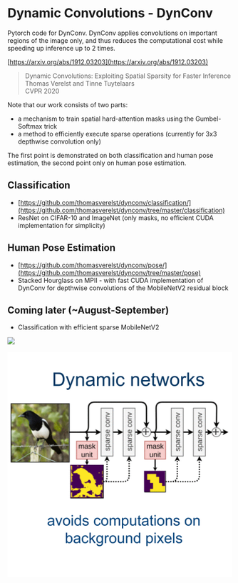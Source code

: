 # Dynamic Convolutions - DynConv
Pytorch code for DynConv. DynConv applies convolutions on important regions of the image only, and thus reduces the computational cost while speeding up inference up to 2 times. 

[https://arxiv.org/abs/1912.03203](https://arxiv.org/abs/1912.03203)

> Dynamic Convolutions: Exploiting Spatial Sparsity for Faster Inference  
> Thomas Verelst and Tinne Tuytelaars  
> CVPR 2020  

Note that our work consists of two parts:
* a mechanism to train spatial hard-attention masks using the Gumbel-Softmax trick
* a method to efficiently execute sparse operations (currently for 3x3 depthwise convolution only)

The first point is demonstrated on both classification and human pose estimation, the second point only on human pose estimation.


## Classification
* [https://github.com/thomasverelst/dynconv/classification/](https://github.com/thomasverelst/dynconv/tree/master/classification)
* ResNet on CIFAR-10 and ImageNet (only masks, no efficient CUDA implementation for simplicity)

## Human Pose Estimation
* [https://github.com/thomasverelst/dynconv/pose/](https://github.com/thomasverelst/dynconv/tree/master/pose)
* Stacked Hourglass on MPII - with fast CUDA implementation of DynConv for depthwise convolutions of the MobileNetV2 residual block

## Coming later (~August-September)
* Classification with efficient sparse MobileNetV2

[![](http://img.youtube.com/vi/F8y_f_nzsD0/0.jpg)](http://www.youtube.com/watch?v=F8y_f_nzsD0 "Dynamic Convolutions: Exploiting Spatial Sparsity for Faster Inference")


![Teaser GIF](fig.gif "Teaser GIF")
